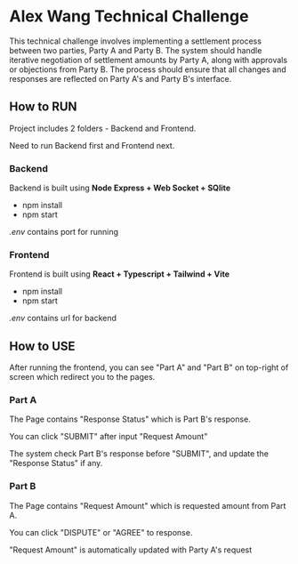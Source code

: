 # Alex Wang Technical Challenge
This technical challenge involves implementing a settlement process between two parties, Party A and Party B. The system should handle iterative negotiation of settlement amounts by Party A, along with approvals or objections from Party B. The process should ensure that all changes and responses are reflected on Party A's and Party B's interface.
## How to RUN
Project includes 2 folders - Backend and Frontend.

Need to run Backend first and Frontend next.
### Backend
Backend is built using **Node Express + Web Socket + SQlite**
* npm install
* npm start 

*.env* contains port for running
### Frontend
Frontend is built using **React + Typescript + Tailwind + Vite**
* npm install
* npm start

*.env* contains url for backend

## How to USE
After running the frontend, you can see "Part A" and "Part B" on top-right of screen which redirect you to the pages.

### Part A
The Page contains "Response Status" which is Part B's response.

You can click "SUBMIT" after input "Request Amount"

The system check Part B's response before "SUBMIT", and update the "Response Status" if any.

### Part B
The Page contains "Request Amount" which is requested amount from Part A.

You can click "DISPUTE" or "AGREE" to response.

"Request Amount" is automatically updated with Party A's request